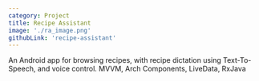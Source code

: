 ```yaml
---
category: Project
title: Recipe Assistant
image: './ra_image.png'
githubLink: 'recipe-assistant'
---
```


An Android app for browsing recipes, with recipe dictation using Text-To-Speech, and voice control.<!-- end --> MVVM, Arch Components, LiveData, RxJava
